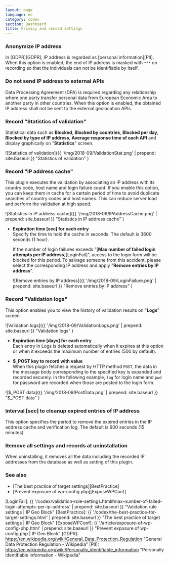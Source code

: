 ```yaml
---
layout: page
language: en
category: codex
section: Dashboard
title: Privacy and record settings
---
```


<!--more-->

### Anonymize IP address ###

In [GDPR][GDPR], IP address is regarded as [personal information][PII].
When this option is enabled, the end of IP address is masked with `***`
on recording so that the individuals can not be identifiable by itself.

### Do not send IP address to external APIs ###

Data Processing Agreement (DPA) is required regarding any relationship where 
one party transfer personal data from European Economic Area to another party 
in other countries. When this option is enabled, the obtained IP address shall
not be sent to the external geolocation APIs.

### Record "Statistics of validation" ###

Statistical data such as **Blocked**, **Blocked by countries**, **Blocked per 
day**, **Blocked by type of IP address**, **Average response time of each API**
and display graphically on "**Statistics**" screen.

![Statistics of validation]({{ '/img/2018-09/ValidationStat.png' | prepend: site.baseurl }}
 "Statistics of validation"
)


### Record "IP address cache" ###

This plugin executes the validation by associating an IP address with its 
country code, host name and login failure count. If you enable this option, you
can keep them in cache for a certain period of time to avoid duplicate searches
of country codes and host names. This can reduce server load and perform the 
validation at high speed.

![Statistics in IP address cache]({{ '/img/2018-09/IPAddressCache.png' | prepend: site.baseurl }}
 "Statistics in IP address cache"
)

- **Expiration time [sec] for each entry**  
Specify the time to hold the cache in seconds. The default is 3600 seconds 
(1 hour).  
  
  If the number of login failures exceeds "[**Max number of failed login 
  attempts per IP address**][LoginFail]", access to the login form will be 
  blocked for this period. To salvage someone from this accident, please 
  select the corresponding IP address and apply "**Remove entries by IP 
  address**".
  
  ![Remove entries by IP address]({{ '/img/2018-09/LoginFailure.png' | prepend: site.baseurl }}
   "Remove entries by IP address"
  )

### Record "Validation logs" ###

This option enables you to view the history of validation results on "**Logs**"
screen.

![Validation logs]({{ '/img/2018-09/ValidationLogs.png' | prepend: site.baseurl }}
 "Validation logs"
)

- **Expiration time [days] for each entry**  
Each entry in Logs is deleted automatically when it expires at this option or 
when it exceeds the maximum number of entries (500 by default).

- **$_POST key to record with value**  
When this plugin fetches a request by HTTP method `POST`, the data in the 
message body corresponding to the specified key is expanded and recorded 
securely. In the following example, `log` for login name and `pwd` for 
password are recorded when those are posted to the login form.

![$_POST data]({{ '/img/2018-09/PostData.png' | prepend: site.baseurl }}
 "$_POST data"
)

### Interval [sec] to cleanup expired entries of IP address ###

This option specifies the period to remove the expired entries in the IP 
address cache and verification log. The default is 900 seconds (15 minutes).

### Remove all settings and records at uninstallation ###

When uninstalling, it removes all the data including the recorded IP addresses 
from the database as well as setting of this plugin.

### See also ###

- [The best practice of target settings][BestPractice]
- [Prevent exposure of wp-config.php][ExposeWPConf]

[IP-Geo-Block]: https://wordpress.org/plugins/ip-geo-block/ "WordPress › IP Geo Block « WordPress Plugins"
[LoginFail]:    {{ '/codex/validation-rule-settings.html#max-number-of-failed-login-attempts-per-ip-address' | prepend: site.baseurl }} "Validation rule settings | IP Geo Block"
[BestPractice]: {{ '/codex/the-best-practice-for-target-settings.html' | prepend: site.baseurl }} "The best practice of target settings | IP Geo Block"
[ExposeWPConf]: {{ '/article/exposure-of-wp-config-php.html'           | prepend: site.baseurl }} "Prevent exposure of wp-config.php | IP Geo Block"
[GDPR]:         https://en.wikipedia.org/wiki/General_Data_Protection_Regulation "General Data Protection Regulation - Wikipedia"
[PII]:          https://en.wikipedia.org/wiki/Personally_identifiable_information "Personally identifiable information - Wikipedia"
